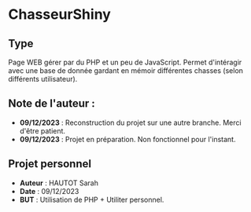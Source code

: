 # ChasseurShiny

## Type
Page WEB gérer par du PHP et un peu de JavaScript.
Permet d'intéragir avec une base de donnée gardant en mémoir différentes chasses (selon différents utilisateur).



## Note de l'auteur :

- **09/12/2023** : Reconstruction du projet sur une autre branche. Merci d'être patient.
- **09/12/2023** : Projet en préparation. Non fonctionnel pour l'instant.



## Projet personnel
- **Auteur** : HAUTOT Sarah
- **Date**   : 09/12/2023
- **BUT**    : Utilisation de PHP + Utiliter personnel.
